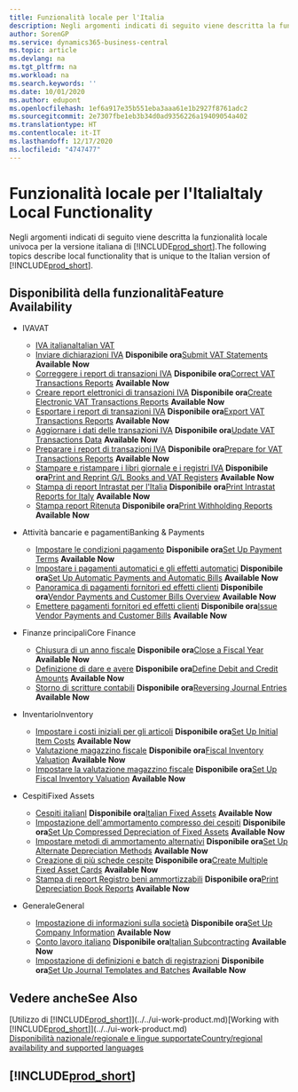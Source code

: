 ```yaml
---
title: Funzionalità locale per l'Italia
description: Negli argomenti indicati di seguito viene descritta la funzionalità locale nella versione italiana di Business Central.
author: SorenGP
ms.service: dynamics365-business-central
ms.topic: article
ms.devlang: na
ms.tgt_pltfrm: na
ms.workload: na
ms.search.keywords: ''
ms.date: 10/01/2020
ms.author: edupont
ms.openlocfilehash: 1ef6a917e35b551eba3aaa61e1b2927f8761adc2
ms.sourcegitcommit: 2e7307fbe1eb3b34d0ad9356226a19409054a402
ms.translationtype: HT
ms.contentlocale: it-IT
ms.lasthandoff: 12/17/2020
ms.locfileid: "4747477"
---
```

# <a name="italy-local-functionality"></a><span data-ttu-id="8e4b8-103">Funzionalità locale per l'Italia</span><span class="sxs-lookup"><span data-stu-id="8e4b8-103">Italy Local Functionality</span></span>

<span data-ttu-id="8e4b8-104">Negli argomenti indicati di seguito viene descritta la funzionalità locale univoca per la versione italiana di [!INCLUDE[prod_short](../../includes/prod_short.md)].</span><span class="sxs-lookup"><span data-stu-id="8e4b8-104">The following topics describe local functionality that is unique to the Italian version of [!INCLUDE[prod_short](../../includes/prod_short.md)].</span></span>  

## <a name="feature-availability"></a><span data-ttu-id="8e4b8-105">Disponibilità della funzionalità</span><span class="sxs-lookup"><span data-stu-id="8e4b8-105">Feature Availability</span></span>

* <span data-ttu-id="8e4b8-106">IVA</span><span class="sxs-lookup"><span data-stu-id="8e4b8-106">VAT</span></span>
    * [<span data-ttu-id="8e4b8-107">IVA italiana</span><span class="sxs-lookup"><span data-stu-id="8e4b8-107">Italian VAT</span></span>](italian-vat.md)
    * <span data-ttu-id="8e4b8-108">[Inviare dichiarazioni IVA](how-to-submit-vat-statements.md) **Disponibile ora**</span><span class="sxs-lookup"><span data-stu-id="8e4b8-108">[Submit VAT Statements](how-to-submit-vat-statements.md) **Available Now**</span></span>
    * <span data-ttu-id="8e4b8-109">[Correggere i report di transazioni IVA](how-to-correct-vat-transactions-reports.md) **Disponibile ora**</span><span class="sxs-lookup"><span data-stu-id="8e4b8-109">[Correct VAT Transactions Reports](how-to-correct-vat-transactions-reports.md) **Available Now**</span></span>
    * <span data-ttu-id="8e4b8-110">[Creare report elettronici di transazioni IVA](how-to-create-electronic-vat-transactions-reports.md) **Disponibile ora**</span><span class="sxs-lookup"><span data-stu-id="8e4b8-110">[Create Electronic VAT Transactions Reports](how-to-create-electronic-vat-transactions-reports.md) **Available Now**</span></span>
    * <span data-ttu-id="8e4b8-111">[Esportare i report di transazioni IVA](how-to-export-vat-transactions-reports.md) **Disponibile ora**</span><span class="sxs-lookup"><span data-stu-id="8e4b8-111">[Export VAT Transactions Reports](how-to-export-vat-transactions-reports.md) **Available Now**</span></span>
    * <span data-ttu-id="8e4b8-112">[Aggiornare i dati delle transazioni IVA](how-to-update-vat-transactions-data.md) **Disponibile ora**</span><span class="sxs-lookup"><span data-stu-id="8e4b8-112">[Update VAT Transactions Data](how-to-update-vat-transactions-data.md) **Available Now**</span></span>
    * <span data-ttu-id="8e4b8-113">[Preparare i report di transazioni IVA](how-to-prepare-for-vat-transactions-reports.md) **Disponibile ora**</span><span class="sxs-lookup"><span data-stu-id="8e4b8-113">[Prepare for VAT Transactions Reports](how-to-prepare-for-vat-transactions-reports.md) **Available Now**</span></span>
    * <span data-ttu-id="8e4b8-114">[Stampare e ristampare i libri giornale e i registri IVA](how-to-print-and-reprint-g-l-books-and-vat-registers.md) **Disponibile ora**</span><span class="sxs-lookup"><span data-stu-id="8e4b8-114">[Print and Reprint G/L Books and VAT Registers](how-to-print-and-reprint-g-l-books-and-vat-registers.md) **Available Now**</span></span>
    * <span data-ttu-id="8e4b8-115">[Stampa di report Intrastat per l'Italia](how-to-print-intrastat-reports-for-italy.md) **Disponibile ora**</span><span class="sxs-lookup"><span data-stu-id="8e4b8-115">[Print Intrastat Reports for Italy](how-to-print-intrastat-reports-for-italy.md) **Available Now**</span></span>
    * <span data-ttu-id="8e4b8-116">[Stampa report Ritenuta](how-to-print-withholding-tax-reports.md) **Disponibile ora**</span><span class="sxs-lookup"><span data-stu-id="8e4b8-116">[Print Withholding Reports](how-to-print-withholding-tax-reports.md) **Available Now**</span></span>

* <span data-ttu-id="8e4b8-117">Attività bancarie e pagamenti</span><span class="sxs-lookup"><span data-stu-id="8e4b8-117">Banking & Payments</span></span>
    * <span data-ttu-id="8e4b8-118">[Impostare le condizioni pagamento](how-to-set-up-payment-terms.md) **Disponibile ora**</span><span class="sxs-lookup"><span data-stu-id="8e4b8-118">[Set Up Payment Terms](how-to-set-up-payment-terms.md) **Available Now**</span></span>
    * <span data-ttu-id="8e4b8-119">[Impostare i pagamenti automatici e gli effetti automatici](how-to-set-up-automatic-payments-and-automatic-bills.md) **Disponibile ora**</span><span class="sxs-lookup"><span data-stu-id="8e4b8-119">[Set Up Automatic Payments and Automatic Bills](how-to-set-up-automatic-payments-and-automatic-bills.md) **Available Now**</span></span>
    * <span data-ttu-id="8e4b8-120">[Panoramica di pagamenti fornitori ed effetti clienti](vendor-payments-and-customer-bills-overview.md) **Disponibile ora**</span><span class="sxs-lookup"><span data-stu-id="8e4b8-120">[Vendor Payments and Customer Bills Overview](vendor-payments-and-customer-bills-overview.md) **Available Now**</span></span>
    * <span data-ttu-id="8e4b8-121">[Emettere pagamenti fornitori ed effetti clienti](how-to-issue-vendor-payments-and-customer-bills.md) **Disponibile ora**</span><span class="sxs-lookup"><span data-stu-id="8e4b8-121">[Issue Vendor Payments and Customer Bills](how-to-issue-vendor-payments-and-customer-bills.md) **Available Now**</span></span>

* <span data-ttu-id="8e4b8-122">Finanze principali</span><span class="sxs-lookup"><span data-stu-id="8e4b8-122">Core Finance</span></span>
    * <span data-ttu-id="8e4b8-123">[Chiusura di un anno fiscale](how-to-close-a-fiscal-year.md) **Disponibile ora**</span><span class="sxs-lookup"><span data-stu-id="8e4b8-123">[Close a Fiscal Year](how-to-close-a-fiscal-year.md) **Available Now**</span></span>
    * <span data-ttu-id="8e4b8-124">[Definizione di dare e avere](how-to-define-debit-and-credit-amounts.md) **Disponibile ora**</span><span class="sxs-lookup"><span data-stu-id="8e4b8-124">[Define Debit and Credit Amounts](how-to-define-debit-and-credit-amounts.md) **Available Now**</span></span>
    * <span data-ttu-id="8e4b8-125">[Storno di scritture contabili](reversing-journal-entries.md) **Disponibile ora**</span><span class="sxs-lookup"><span data-stu-id="8e4b8-125">[Reversing Journal Entries](reversing-journal-entries.md) **Available Now**</span></span>

* <span data-ttu-id="8e4b8-126">Inventario</span><span class="sxs-lookup"><span data-stu-id="8e4b8-126">Inventory</span></span>
    * <span data-ttu-id="8e4b8-127">[Impostare i costi iniziali per gli articoli](how-to-set-up-initial-item-costs.md) **Disponibile ora**</span><span class="sxs-lookup"><span data-stu-id="8e4b8-127">[Set Up Initial Item Costs](how-to-set-up-initial-item-costs.md) **Available Now**</span></span>
    * <span data-ttu-id="8e4b8-128">[Valutazione magazzino fiscale](fiscal-inventory-valuation.MD) **Disponibile ora**</span><span class="sxs-lookup"><span data-stu-id="8e4b8-128">[Fiscal Inventory Valuation](fiscal-inventory-valuation.MD) **Available Now**</span></span>
    * <span data-ttu-id="8e4b8-129">[Impostare la valutazione magazzino fiscale](how-to-set-up-fiscal-inventory-valuation.md) **Disponibile ora**</span><span class="sxs-lookup"><span data-stu-id="8e4b8-129">[Set Up Fiscal Inventory Valuation](how-to-set-up-fiscal-inventory-valuation.md) **Available Now**</span></span>

* <span data-ttu-id="8e4b8-130">Cespiti</span><span class="sxs-lookup"><span data-stu-id="8e4b8-130">Fixed Assets</span></span>
    * <span data-ttu-id="8e4b8-131">[Cespiti italianI](italian-fixed-assets.md) **Disponibile ora**</span><span class="sxs-lookup"><span data-stu-id="8e4b8-131">[Italian Fixed Assets](italian-fixed-assets.md) **Available Now**</span></span>
    * <span data-ttu-id="8e4b8-132">[Impostazione dell'ammortamento compresso dei cespiti](how-to-set-up-compressed-depreciation-of-fixed-assets.md) **Disponibile ora**</span><span class="sxs-lookup"><span data-stu-id="8e4b8-132">[Set Up Compressed Depreciation of Fixed Assets](how-to-set-up-compressed-depreciation-of-fixed-assets.md) **Available Now**</span></span>
    * <span data-ttu-id="8e4b8-133">[Impostare metodi di ammortamento alternativi](how-to-set-up-alternate-depreciation-methods.md) **Disponibile ora**</span><span class="sxs-lookup"><span data-stu-id="8e4b8-133">[Set Up Alternate Depreciation Methods](how-to-set-up-alternate-depreciation-methods.md) **Available Now**</span></span>  
    * <span data-ttu-id="8e4b8-134">[Creazione di più schede cespite](how-to-create-multiple-fixed-asset-cards.md) **Disponibile ora**</span><span class="sxs-lookup"><span data-stu-id="8e4b8-134">[Create Multiple Fixed Asset Cards](how-to-create-multiple-fixed-asset-cards.md) **Available Now**</span></span>
    * <span data-ttu-id="8e4b8-135">[Stampa di report Registro beni ammortizzabili](how-to-print-depreciation-book-reports.md) **Disponibile ora**</span><span class="sxs-lookup"><span data-stu-id="8e4b8-135">[Print Depreciation Book Reports](how-to-print-depreciation-book-reports.md) **Available Now**</span></span>

* <span data-ttu-id="8e4b8-136">Generale</span><span class="sxs-lookup"><span data-stu-id="8e4b8-136">General</span></span>
    * <span data-ttu-id="8e4b8-137">[Impostazione di informazioni sulla società](how-to-set-up-company-information.md) **Disponibile ora**</span><span class="sxs-lookup"><span data-stu-id="8e4b8-137">[Set Up Company Information](how-to-set-up-company-information.md) **Available Now**</span></span>
    * <span data-ttu-id="8e4b8-138">[Conto lavoro italiano](italian-subcontracting.md) **Disponibile ora**</span><span class="sxs-lookup"><span data-stu-id="8e4b8-138">[Italian Subcontracting](italian-subcontracting.md) **Available Now**</span></span>
    * <span data-ttu-id="8e4b8-139">[Impostazione di definizioni e batch di registrazioni](how-to-set-up-journal-templates-and-batches.md) **Disponibile ora**</span><span class="sxs-lookup"><span data-stu-id="8e4b8-139">[Set Up Journal Templates and Batches](how-to-set-up-journal-templates-and-batches.md) **Available Now**</span></span>

## <a name="see-also"></a><span data-ttu-id="8e4b8-140">Vedere anche</span><span class="sxs-lookup"><span data-stu-id="8e4b8-140">See Also</span></span>

<span data-ttu-id="8e4b8-141">[Utilizzo di [!INCLUDE[prod_short](../../includes/prod_short.md)]](../../ui-work-product.md)</span><span class="sxs-lookup"><span data-stu-id="8e4b8-141">[Working with [!INCLUDE[prod_short](../../includes/prod_short.md)]](../../ui-work-product.md)</span></span>  
[<span data-ttu-id="8e4b8-142">Disponibilità nazionale/regionale e lingue supportate</span><span class="sxs-lookup"><span data-stu-id="8e4b8-142">Country/regional availability and supported languages</span></span>](/dynamics365/business-central/dev-itpro/compliance/apptest-countries-and-translations)  

## [!INCLUDE[prod_short](../../includes/free_trial_md.md)]  
